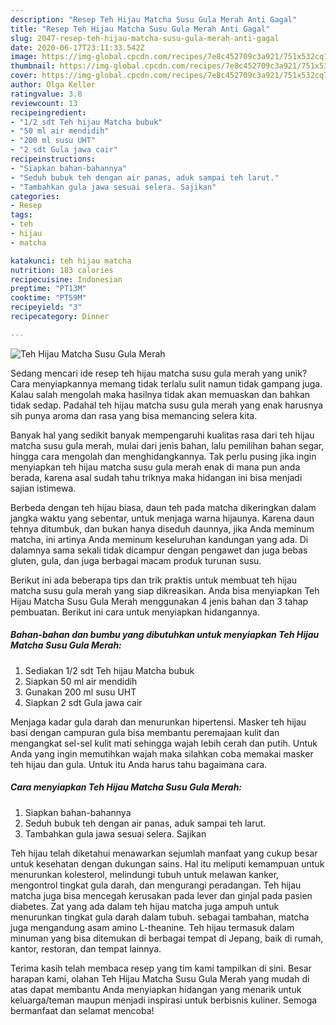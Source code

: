 ```yaml
---
description: "Resep Teh Hijau Matcha Susu Gula Merah Anti Gagal"
title: "Resep Teh Hijau Matcha Susu Gula Merah Anti Gagal"
slug: 2047-resep-teh-hijau-matcha-susu-gula-merah-anti-gagal
date: 2020-06-17T23:11:33.542Z
image: https://img-global.cpcdn.com/recipes/7e8c452709c3a921/751x532cq70/teh-hijau-matcha-susu-gula-merah-foto-resep-utama.jpg
thumbnail: https://img-global.cpcdn.com/recipes/7e8c452709c3a921/751x532cq70/teh-hijau-matcha-susu-gula-merah-foto-resep-utama.jpg
cover: https://img-global.cpcdn.com/recipes/7e8c452709c3a921/751x532cq70/teh-hijau-matcha-susu-gula-merah-foto-resep-utama.jpg
author: Olga Keller
ratingvalue: 3.8
reviewcount: 13
recipeingredient:
- "1/2 sdt Teh hijau Matcha bubuk"
- "50 ml air mendidih"
- "200 ml susu UHT"
- "2 sdt Gula jawa cair"
recipeinstructions:
- "Siapkan bahan-bahannya"
- "Seduh bubuk teh dengan air panas, aduk sampai teh larut."
- "Tambahkan gula jawa sesuai selera. Sajikan"
categories:
- Resep
tags:
- teh
- hijau
- matcha

katakunci: teh hijau matcha 
nutrition: 183 calories
recipecuisine: Indonesian
preptime: "PT13M"
cooktime: "PT59M"
recipeyield: "3"
recipecategory: Dinner

---
```



![Teh Hijau Matcha Susu Gula Merah](https://img-global.cpcdn.com/recipes/7e8c452709c3a921/751x532cq70/teh-hijau-matcha-susu-gula-merah-foto-resep-utama.jpg)

Sedang mencari ide resep teh hijau matcha susu gula merah yang unik? Cara menyiapkannya memang tidak terlalu sulit namun tidak gampang juga. Kalau salah mengolah maka hasilnya tidak akan memuaskan dan bahkan tidak sedap. Padahal teh hijau matcha susu gula merah yang enak harusnya sih punya aroma dan rasa yang bisa memancing selera kita.

Banyak hal yang sedikit banyak mempengaruhi kualitas rasa dari teh hijau matcha susu gula merah, mulai dari jenis bahan, lalu pemilihan bahan segar, hingga cara mengolah dan menghidangkannya. Tak perlu pusing jika ingin menyiapkan teh hijau matcha susu gula merah enak di mana pun anda berada, karena asal sudah tahu triknya maka hidangan ini bisa menjadi sajian istimewa.

Berbeda dengan teh hijau biasa, daun teh pada matcha dikeringkan dalam jangka waktu yang sebentar, untuk menjaga warna hijaunya. Karena daun tehnya ditumbuk, dan bukan hanya diseduh daunnya, jika Anda meminum matcha, ini artinya Anda meminum keseluruhan kandungan yang ada. Di dalamnya sama sekali tidak dicampur dengan pengawet dan juga bebas gluten, gula, dan juga berbagai macam produk turunan susu.


Berikut ini ada beberapa tips dan trik praktis untuk membuat teh hijau matcha susu gula merah yang siap dikreasikan. Anda bisa menyiapkan Teh Hijau Matcha Susu Gula Merah menggunakan 4 jenis bahan dan 3 tahap pembuatan. Berikut ini cara untuk menyiapkan hidangannya.

<!--inarticleads1-->

##### Bahan-bahan dan bumbu yang dibutuhkan untuk menyiapkan Teh Hijau Matcha Susu Gula Merah:

1. Sediakan 1/2 sdt Teh hijau Matcha bubuk
1. Siapkan 50 ml air mendidih
1. Gunakan 200 ml susu UHT
1. Siapkan 2 sdt Gula jawa cair


Menjaga kadar gula darah dan menurunkan hipertensi. Masker teh hijau basi dengan campuran gula bisa membantu peremajaan kulit dan mengangkat sel-sel kulit mati sehingga wajah lebih cerah dan putih. Untuk Anda yang ingin memutihkan wajah maka silahkan coba memakai masker teh hijau dan gula. Untuk itu Anda harus tahu bagaimana cara. 

<!--inarticleads2-->

##### Cara menyiapkan Teh Hijau Matcha Susu Gula Merah:

1. Siapkan bahan-bahannya
1. Seduh bubuk teh dengan air panas, aduk sampai teh larut.
1. Tambahkan gula jawa sesuai selera. Sajikan


Teh hijau telah diketahui menawarkan sejumlah manfaat yang cukup besar untuk kesehatan dengan dukungan sains. Hal itu meliputi kemampuan untuk menurunkan kolesterol, melindungi tubuh untuk melawan kanker, mengontrol tingkat gula darah, dan mengurangi peradangan. Teh hijau matcha juga bisa mencegah kerusakan pada lever dan ginjal pada pasien diabetes. Zat yang ada dalam teh hijau matcha juga ampuh untuk menurunkan tingkat gula darah dalam tubuh. sebagai tambahan, matcha juga mengandung asam amino L-theanine. Teh hijau termasuk dalam minuman yang bisa ditemukan di berbagai tempat di Jepang, baik di rumah, kantor, restoran, dan tempat lainnya. 

Terima kasih telah membaca resep yang tim kami tampilkan di sini. Besar harapan kami, olahan Teh Hijau Matcha Susu Gula Merah yang mudah di atas dapat membantu Anda menyiapkan hidangan yang menarik untuk keluarga/teman maupun menjadi inspirasi untuk berbisnis kuliner. Semoga bermanfaat dan selamat mencoba!
